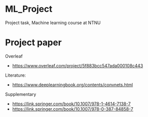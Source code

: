 # ML_Project
Project task, Machine learning course at NTNU

# Project paper

Overleaf
* https://www.overleaf.com/project/5f883bcc547ada000108c443

Literature:
* https://www.deeplearningbook.org/contents/convnets.html

Supplementary
* https://link.springer.com/book/10.1007/978-1-4614-7138-7
* https://link.springer.com/book/10.1007/978-0-387-84858-7
